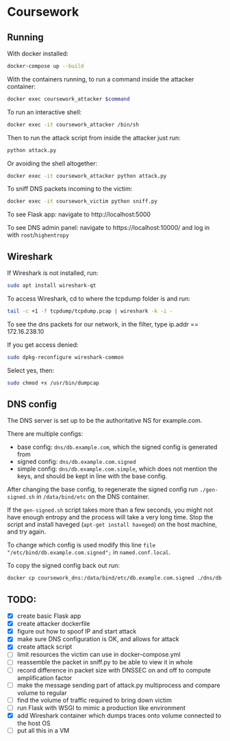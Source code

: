 # Coursework

## Running
With docker installed:
```bash
docker-compose up --build
```

With the containers running, to run a command inside the attacker container:
```bash
docker exec coursework_attacker $command
```

To run an interactive shell:
```bash 
docker exec -it coursework_attacker /bin/sh
```

Then to run the attack script from inside the attacker just run:
```bash
python attack.py
```

Or avoiding the shell altogether:
```bash 
docker exec -it coursework_attacker python attack.py
```

To sniff DNS packets incoming to the victim:
```bash 
docker exec -it coursework_victim python sniff.py
```

To see Flask app: navigate to http://localhost:5000

To see DNS admin panel: navigate to https://localhost:10000/ and log in with `root`/`highentropy`
## Wireshark
If Wireshark is not installed, run:
```bash
sudo apt install wireshark-qt
```
To access Wireshark, cd to where the tcpdump folder is and run:
```bash
tail -c +1 -f tcpdump/tcpdump.pcap | wireshark -k -i -
```
To see the dns packets for our network, in the filter, type ip.addr == 172.16.238.10

If you get access denied:
```bash
sudo dpkg-reconfigure wireshark-common
```
Select yes, then:
```bash
sudo chmod +x /usr/bin/dumpcap
```

## DNS config
The DNS server is set up to be the authoritative NS for example.com.

There are multiple configs:
- base config: `dns/db.example.com`, which the signed config is generated from
- signed config: `dns/db.example.com.signed`
- simple config: `dns/db.example.com.simple`, which does not mention the keys, and should
 be kept in line with the base config.

After changing the base config, to regenerate the signed config run `./gen-signed.sh` in `/data/bind/etc` on the DNS container.

If the `gen-signed.sh` script takes more than a few seconds, you might not have enough entropy and the process will take
a very long time. Stop the script and install haveged (`apt-get install haveged`) on the host machine, and try again.

To change which config is used modify this line `file "/etc/bind/db.example.com.signed";`
in `named.conf.local`.

To copy the signed config back out run:
```bash
docker cp coursework_dns:/data/bind/etc/db.example.com.signed ./dns/db.example.com.signed
```

## TODO:
- [x] create basic Flask app
- [x] create attacker dockerfile
- [x] figure out how to spoof IP and start attack
- [x] make sure DNS configuration is OK, and allows for attack
- [x] create attack script
- [ ] limit resources the victim can use in docker-compose.yml 
- [ ] reassemble the packet in sniff.py to be able to view it in whole
- [ ] record difference in packet size with DNSSEC on and off to compute amplification factor
- [ ] make the message sending part of attack.py multiprocess and compare volume to regular
- [ ] find the volume of traffic required to bring down victim
- [ ] run Flask with WSGI to mimic a production like environment
- [x] add Wireshark container which dumps traces onto volume connected to the host OS
- [ ] put all this in a VM
